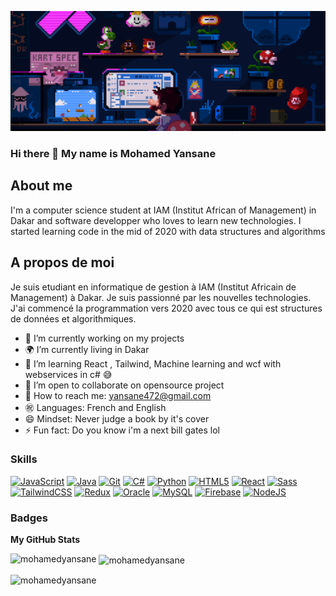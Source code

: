 ![App Screenshot](https://github.com/MohamedYansane/Tip-calculator/blob/master/public/images/programmer-gif.gif?raw=true)

### Hi there 👋 My name is Mohamed Yansane

## About me
I'm a computer science student at IAM (Institut African of Management) in Dakar and software developper who loves to learn new technologies. I started learning code in the mid of 2020 with data structures and algorithms 

## A propos de moi
Je suis etudiant en informatique de gestion à IAM (Institut Africain de Management) à Dakar. Je suis passionné par les nouvelles technologies. J'ai commencé la programmation vers 2020 avec tous ce qui est structures de données et algorithmiques.

- 🔭 I’m currently working on my projects
- 🌍 I’m currently living in Dakar
- 🧠 I’m learning React , Tailwind, Machine learning and wcf with webservices in c# 😅
- 🤝 I’m open to collaborate on opensource project
- 📧 How to reach me: yansane472@gmail.com
- ㊗️ Languages: French and English
- 😄 Mindset: Never judge a book by it's cover
- ⚡ Fun fact: Do you know i'm a next bill gates  lol


### Skills

<p align="left">
<a href="https://developer.mozilla.org/en-US/docs/Web/JavaScript" target="_blank" rel="noreferrer"><img src="https://raw.githubusercontent.com/danielcranney/readme-generator/main/public/icons/skills/javascript-colored.svg" width="36" height="36" alt="JavaScript" /></a>
<a href="https://www.oracle.com/java/" target="_blank" rel="noreferrer"><img src="https://raw.githubusercontent.com/danielcranney/readme-generator/main/public/icons/skills/java-colored.svg" width="36" height="36" alt="Java" /></a>
<a href="https://git-scm.com/" target="_blank" rel="noreferrer"><img src="https://raw.githubusercontent.com/danielcranney/readme-generator/main/public/icons/skills/git-colored.svg" width="36" height="36" alt="Git" /></a>
<a href="https://docs.microsoft.com/en-us/dotnet/csharp/" target="_blank" rel="noreferrer"><img src="https://raw.githubusercontent.com/danielcranney/readme-generator/main/public/icons/skills/csharp-colored.svg" width="36" height="36" alt="C#" /></a>
<a href="https://www.python.org/" target="_blank" rel="noreferrer"><img src="https://raw.githubusercontent.com/danielcranney/readme-generator/main/public/icons/skills/python-colored.svg" width="36" height="36" alt="Python" /></a>
<a href="https://developer.mozilla.org/en-US/docs/Glossary/HTML5" target="_blank" rel="noreferrer"><img src="https://raw.githubusercontent.com/danielcranney/readme-generator/main/public/icons/skills/html5-colored.svg" width="36" height="36" alt="HTML5" /></a>
<a href="https://reactjs.org/" target="_blank" rel="noreferrer"><img src="https://raw.githubusercontent.com/danielcranney/readme-generator/main/public/icons/skills/react-colored.svg" width="36" height="36" alt="React" /></a>
<a href="https://sass-lang.com/" target="_blank" rel="noreferrer"><img src="https://raw.githubusercontent.com/danielcranney/readme-generator/main/public/icons/skills/sass-colored.svg" width="36" height="36" alt="Sass" /></a>
<a href="https://tailwindcss.com/" target="_blank" rel="noreferrer"><img src="https://raw.githubusercontent.com/danielcranney/readme-generator/main/public/icons/skills/tailwindcss-colored.svg" width="36" height="36" alt="TailwindCSS" /></a>
<a href="https://redux.js.org/" target="_blank" rel="noreferrer"><img src="https://raw.githubusercontent.com/danielcranney/readme-generator/main/public/icons/skills/redux-colored.svg" width="36" height="36" alt="Redux" /></a>
<a href="https://www.oracle.com/uk/index.html" target="_blank" rel="noreferrer"><img src="https://raw.githubusercontent.com/danielcranney/readme-generator/main/public/icons/skills/oracle-colored.svg" width="36" height="36" alt="Oracle" /></a>
<a href="https://www.mysql.com/" target="_blank" rel="noreferrer"><img src="https://raw.githubusercontent.com/danielcranney/readme-generator/main/public/icons/skills/mysql-colored.svg" width="36" height="36" alt="MySQL" /></a>
<a href="https://firebase.google.com/" target="_blank" rel="noreferrer"><img src="https://raw.githubusercontent.com/danielcranney/readme-generator/main/public/icons/skills/firebase-colored.svg" width="36" height="36" alt="Firebase" /></a>
<a href="https://nodejs.org/en/" target="_blank" rel="noreferrer"><img src="https://raw.githubusercontent.com/danielcranney/readme-generator/main/public/icons/skills/nodejs-colored.svg" width="36" height="36" alt="NodeJS" /></a>
</p>


### Badges

<b>My GitHub Stats</b>

<p><img align="left" src="https://github-readme-stats.vercel.app/api/top-langs?username=mohamedyansane&show_icons=true&locale=en&layout=compact" alt="mohamedyansane" /></p>

<p>&nbsp;<img align="center" src="https://github-readme-stats.vercel.app/api?username=mohamedyansane&show_icons=true&locale=en" alt="mohamedyansane" /></p>

<p><img align="center" src="https://github-readme-streak-stats.herokuapp.com/?user=mohamedyansane&" alt="mohamedyansane" /></p>

